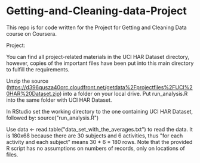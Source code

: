 # Getting-and-Cleaning-data-Project

This repo is for code written for the Project for Getting and Cleaning Data course on Coursera.

Project:

You can find all project-related materials in the UCI HAR Dataset directory, however, copies of the important files have been put into this main directory to fulfill the requirements.

Unzip the source (https://d396qusza40orc.cloudfront.net/getdata%2Fprojectfiles%2FUCI%20HAR%20Dataset.zip) into a folder on your local drive.
Put run_analysis.R into the same folder with UCI HAR Dataset.

In RStudio set the working directory to the one containing UCI HAR Dataset, followed by: source("run_analysis.R")

Use data <- read.table("data_set_with_the_averages.txt") to read the data. It is 180x68 because there are 30 subjects and 6 activities, thus "for each activity and each subject" means 30 * 6 = 180 rows. Note that the provided R script has no assumptions on numbers of records, only on locations of files.
